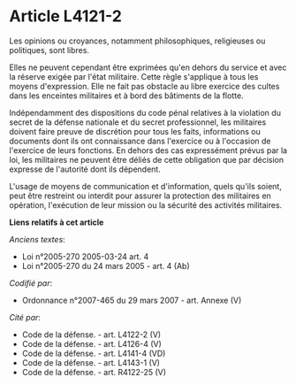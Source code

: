 # Article L4121-2

Les opinions ou croyances, notamment philosophiques, religieuses ou politiques, sont libres.

Elles ne peuvent cependant être exprimées qu'en dehors du service et avec la réserve exigée par l'état militaire. Cette règle
s'applique à tous les moyens d'expression. Elle ne fait pas obstacle au libre exercice des cultes dans les enceintes
militaires et à bord des bâtiments de la flotte.

Indépendamment des dispositions du code pénal relatives à la violation du secret de la défense nationale et du secret
professionnel, les militaires doivent faire preuve de discrétion pour tous les faits, informations ou documents dont ils ont
connaissance dans l'exercice ou à l'occasion de l'exercice de leurs fonctions. En dehors des cas expressément prévus par la
loi, les militaires ne peuvent être déliés de cette obligation que par décision expresse de l'autorité dont ils dépendent.

L'usage de moyens de communication et d'information, quels qu'ils soient, peut être restreint ou interdit pour assurer la
protection des militaires en opération, l'exécution de leur mission ou la sécurité des activités militaires.

**Liens relatifs à cet article**

_Anciens textes_:

  - Loi n°2005-270 2005-03-24 art. 4
  - Loi n°2005-270 du 24 mars 2005 - art. 4 (Ab)

_Codifié par_:

  - Ordonnance n°2007-465 du 29 mars 2007 - art. Annexe (V)

_Cité par_:

  - Code de la défense. - art. L4122-2 (V)
  - Code de la défense. - art. L4126-4 (V)
  - Code de la défense. - art. L4141-4 (VD)
  - Code de la défense. - art. L4143-1 (V)
  - Code de la défense. - art. R4122-25 (V)
